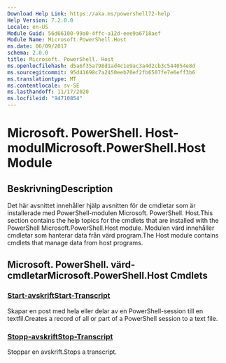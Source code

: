 ```yaml
---
Download Help Link: https://aka.ms/powershell72-help
Help Version: 7.2.0.0
Locale: en-US
Module Guid: 56d66100-99a0-4ffc-a12d-eee9a6718aef
Module Name: Microsoft.PowerShell.Host
ms.date: 06/09/2017
schema: 2.0.0
title: Microsoft. PowerShell. Host
ms.openlocfilehash: d5a6f35a798d1ad4c1e9ac3a4d2cb3c544054e8d
ms.sourcegitcommit: 95d41698c7a2450eeb70ef2fb6507fe7e6eff3b6
ms.translationtype: MT
ms.contentlocale: sv-SE
ms.lasthandoff: 11/17/2020
ms.locfileid: "94710854"
---
```

# <span data-ttu-id="3a0a1-102">Microsoft. PowerShell. Host-modul</span><span class="sxs-lookup"><span data-stu-id="3a0a1-102">Microsoft.PowerShell.Host Module</span></span>

## <span data-ttu-id="3a0a1-103">Beskrivning</span><span class="sxs-lookup"><span data-stu-id="3a0a1-103">Description</span></span>

<span data-ttu-id="3a0a1-104">Det här avsnittet innehåller hjälp avsnitten för de cmdletar som är installerade med PowerShell-modulen Microsoft. PowerShell. Host.</span><span class="sxs-lookup"><span data-stu-id="3a0a1-104">This section contains the help topics for the cmdlets that are installed with the PowerShell Microsoft.PowerShell.Host module.</span></span> <span data-ttu-id="3a0a1-105">Modulen värd innehåller cmdletar som hanterar data från värd program.</span><span class="sxs-lookup"><span data-stu-id="3a0a1-105">The Host module contains cmdlets that manage data from host programs.</span></span>

## <span data-ttu-id="3a0a1-106">Microsoft. PowerShell. värd-cmdletar</span><span class="sxs-lookup"><span data-stu-id="3a0a1-106">Microsoft.PowerShell.Host Cmdlets</span></span>

### [<span data-ttu-id="3a0a1-107">Start-avskrift</span><span class="sxs-lookup"><span data-stu-id="3a0a1-107">Start-Transcript</span></span>](Start-Transcript.md)
<span data-ttu-id="3a0a1-108">Skapar en post med hela eller delar av en PowerShell-session till en textfil.</span><span class="sxs-lookup"><span data-stu-id="3a0a1-108">Creates a record of all or part of a PowerShell session to a text file.</span></span>

### [<span data-ttu-id="3a0a1-109">Stopp-avskrift</span><span class="sxs-lookup"><span data-stu-id="3a0a1-109">Stop-Transcript</span></span>](Stop-Transcript.md)
<span data-ttu-id="3a0a1-110">Stoppar en avskrift.</span><span class="sxs-lookup"><span data-stu-id="3a0a1-110">Stops a transcript.</span></span>

